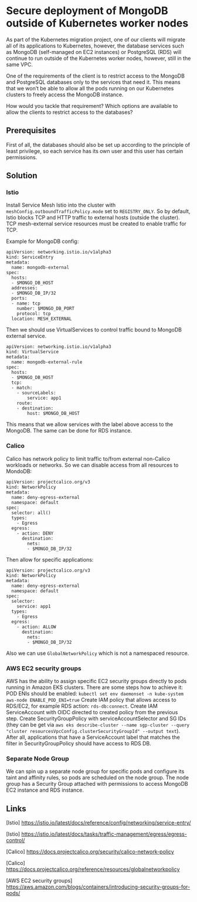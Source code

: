 # Secure deployment of MongoDB outside of Kubernetes worker nodes

As part of the Kubernetes migration project, one of our clients will migrate all of its applications to Kubernetes, however, the database services such as MongoDB (self-managed on EC2 instances) or PostgreSQL (RDS) will continue to run outside of the Kubernetes worker nodes, however, still in the same VPC.

One of the requirements of the client is to restrict access to the MongoDB and PostgreSQL databases only to the services that need it. This means that we won’t be able to allow all the pods running on our Kubernetes clusters to freely access the MongoDB instance.

How would you tackle that requirement? Which options are available to allow the clients to restrict access to the databases?

## Prerequisites

First of all, the databases should also be set up according to the principle of least privilege, so each service has its own user and this user has certain permissions.

## Solution

### Istio

Install Service Mesh Istio into the cluster with `meshConfig.outboundTrafficPolicy.mode` set to
 `REGISTRY_ONLY`.
So by default, Istio blocks TCP and HTTP traffic to external hosts (outside the cluster). TCP mesh-external service resources must be created to enable traffic for TCP. 

Example for MongoDB config:

```
apiVersion: networking.istio.io/v1alpha3
kind: ServiceEntry
metadata:
  name: mongodb-external
spec:
  hosts:
  - $MONGO_DB_HOST
  addresses:
  - $MONGO_DB_IP/32
  ports:
  - name: tcp
    number: $MONGO_DB_PORT
    protocol: tcp
  location: MESH_EXTERNAL
```
Then we should use VirtualServices to control traffic bound to MongoDB external service. 

```
apiVersion: networking.istio.io/v1alpha3
kind: VirtualService
metadata:
  name: mongodb-external-rule
spec:
  hosts:
  - $MONGO_DB_HOST
  tcp:
  - match:
    - sourceLabels:
        service: app1
    route:
    - destination:
        host: $MONGO_DB_HOST

```
This means that we allow services with the label above access to the MongoDB. The same can be done for RDS instance.

### Calico

Calico has network policy to limit traffic to/from external non-Calico workloads or networks.
So we can disable access from all resources to MondoDB:
```
apiVersion: projectcalico.org/v3
kind: NetworkPolicy
metadata:
  name: deny-egress-external
  namespace: default
spec:
  selector: all()
  types:
    - Egress
  egress:    
    - action: DENY
      destination:
        nets:
        - $MONGO_DB_IP/32
```
Then allow for specific applications:
```
apiVersion: projectcalico.org/v3
kind: NetworkPolicy
metadata:
  name: deny-egress-external
  namespace: default
spec:
  selector:
    service: app1
  types:
    - Egress
  egress:    
    - action: ALLOW
      destination:
        nets:
        - $MONGO_DB_IP/32
```
Also we can use `GlobalNetworkPolicy` which is not a namespaced resource.

### AWS EC2 security groups

AWS has the ability to assign specific EC2 security groups directly to pods running in Amazon EKS clusters.
There are some steps how to achieve it:
POD ENIs should be enabled:
`kubectl set env daemonset -n kube-system aws-node ENABLE_POD_ENI=true`
Create IAM policy that allows access to RDS/EC2, for example RDS action: `rds-db:connect`.
Create IAM ServiceAccount with OIDC directed to created policy from the previous step. Create SecurityGroupPolicy with serviceAccountSelector and SG IDs (they can be get via `aws eks describe-cluster --name sgp-cluster --query "cluster resourcesVpcConfig.clusterSecurityGroupId" --output text`).
After all, applications that have a ServiceAccount label that matches the filter in SecurityGroupPolicy should have access to RDS DB.

### Separate Node Group

We can spin up a separate node group for specific pods and configure its taint and affinity rules, so pods are scheduled on the node group. The node group has a Security Group attached with permissions to access MongoDB EC2 instance and RDS instance.


## Links

[Istio]
https://istio.io/latest/docs/reference/config/networking/service-entry/

[Istio] https://istio.io/latest/docs/tasks/traffic-management/egress/egress-control/

[Calico] https://docs.projectcalico.org/security/calico-network-policy

[Calico] https://docs.projectcalico.org/reference/resources/globalnetworkpolicy

[AWS EC2 security groups] https://aws.amazon.com/blogs/containers/introducing-security-groups-for-pods/